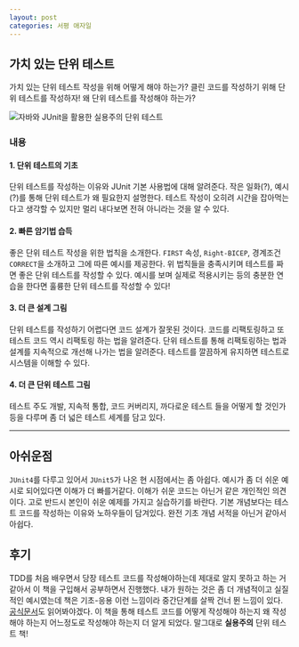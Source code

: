 ```yaml
---
layout: post
categories: 서평 애자일
---
```


## 가치 있는 단위 테스트 

가치 있는 단위 테스트 작성을 위해 어떻게 해야 하는가? 클린 코드를 작성하기 위해 단위 테스트를 작성하자! 왜 단위 테스트를 작성해야 하는가?

<span>![자바와 JUnit을 활용한 실용주의 단위 테스트](http://image.yes24.com/goods/75189146/L)</span>


### 내용 

#### 1. 단위 테스트의 기초

단위 테스트를 작성하는 이유와 JUnit 기본 사용법에 대해 알려준다. 작은 일화(?), 예시(?)를 통해 단위 테스트가 왜 필요한지 설명한다. 테스트 작성이 오히려 시간을 잡아먹는다고 생각할 수 있지만 멀리 내다보면 전혀 아니라는 것을 알 수 있다. 

#### 2. 빠른 암기법 습득 

좋은 단위 테스트 작성을 위한 법칙을 소개한다. `FIRST` 속성, `Right-BICEP`, 경계조건 `CORRECT`을 소개하고 그에 따른 예시를 제공한다. 위 법칙들을 충족시키며 테스트를 짜면 좋은 단위 테스트를 작성할 수 있다. 
예시를 보며 실제로 적용시키는 등의 충분한 연습을 한다면 훌륭한 단위 테스트를 작성할 수 있다!

#### 3. 더 큰 설계 그림

단위 테스트를 작성하기 어렵다면 코드 설계가 잘못된 것이다. 코드를 리팩토링하고 또 테스트 코드 역시 리팩토링 하는 법을 알려준다. 단위 테스트를 통해 리팩토링하는 법과 설계를 지속적으로 개선해 나가는 법을 알려준다. 테스트를 깔끔하게 유지하면 테스트로 시스템을 이해할 수 있다. 

#### 4. 더 큰 단위 테스트 그림

테스트 주도 개발, 지속적 통합, 코드 커버리지, 까다로운 테스트 들을 어떻게 할 것인가 등을 다루며 좀 더 넓은 테스트 세계를 담고 있다. 

<hr>

## 아쉬운점 

`JUnit4`를 다루고 있어서 `JUnit5`가 나온 현 시점에서는 좀 아쉽다. 예시가 좀 더 쉬운 예시로 되어있다면 이해가 더 빠를거같다. 이해가 쉬운 코드는 아닌거 같은 개인적인 의견이다. 고로 반드시 본인이 쉬운 예제를 가지고 실습하기를 바란다. 
기본 개념보다는 테스트 코드를 작성하는 이유와 노하우들이 담겨있다. 완전 기초 개념 서적을 아닌거 같아서 아쉽다.

## 후기 

TDD를 처음 배우면서 당장 테스트 코드를 작성해야하는데 제대로 알지 못하고 하는 거 같아서 이 책을 구입해서 공부하면서 진행했다. 내가 원하는 것은 좀 더 개념적이고 실질적인 예시였는데 책은 기초-응용 이런 느낌이라 중간단계를 살짝 건너 뛴 느낌이 있다. [공식문서](https://junit.org/junit5/docs/current/user-guide/#overview)도 읽어봐야겠다. 이 책을 통해 테스트 코드를 어떻게 작성해야 하는지 왜 작성해야 하는지 어느정도로 작성해야 하는지 더 알게 되었다. 
말그대로 **실용주의** 단위 테스트 책! 
